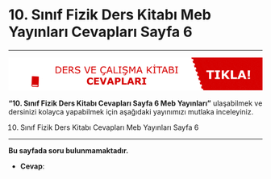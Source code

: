 # 10. Sınıf Fizik Ders Kitabı Meb Yayınları Cevapları Sayfa 6

---
[![Image 1](./image_1.gif)](https://www.evvelcevap.com/ders-ve-calisma-kitabi-cevaplari/)

**“10. Sınıf Fizik Ders Kitabı Cevapları Sayfa 6 Meb Yayınları”** ulaşabilmek ve dersinizi kolayca yapabilmek için aşağıdaki yayınımızı mutlaka inceleyiniz.

10. Sınıf Fizik Ders Kitabı Cevapları Meb Yayınları Sayfa 6
-----------------------------------------------------------

**Bu sayfada soru bulunmamaktadır.**

-   **Cevap**: